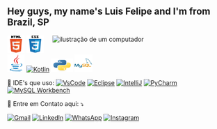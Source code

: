 ## Hey guys, my name's Luis Felipe and I'm from Brazil, SP

<img src="https://raw.githubusercontent.com/MicaelliMedeiros/micaellimedeiros/master/image/computer-illustration.png" alt="ilustração de um computador" min-width="400px" max-width="400px" width="400px" align="right">

<p align="left"> 
</p>

<p align="left">
  <a href="#" title="HTML">
  <img src="https://raw.githubusercontent.com/devicons/devicon/master/icons/html5/html5-original-wordmark.svg" alt="Html5" width="40" height="40"/></a>
  
  <a href="#" title="CSS">
  <img src="https://raw.githubusercontent.com/devicons/devicon/master/icons/css3/css3-original-wordmark.svg" alt="css3" width="40" height="40" alt="Css 3" width="40" height="40"/></a
                             
  <a href="#" title="Java">
  <img src="https://raw.githubusercontent.com/devicons/devicon/master/icons/java/java-original.svg" alt="Java" width="40" height="40"/></a>

  <a href="#" title="Kotlin">
  <img src="https://www.vectorlogo.zone/logos/kotlinlang/kotlinlang-icon.svg" alt="Kotlin" width="20" height="30"/></a>

  <a href="#" title="Python">
  <img src="https://raw.githubusercontent.com/devicons/devicon/master/icons/python/python-original.svg" alt="Python" width="50" height="30"/></a>

  <a href="#" title="SQL">
  <img src="https://raw.githubusercontent.com/devicons/devicon/master/icons/mysql/mysql-original-wordmark.svg" alt="My Sql" width="40" height="40"/></a>
</p>

<p align="left">
  💼 IDE's que uso: 

  <a href="#" title="Visual Studio Code">
  <img src="" alt="VsCode"/></a>

  <a href="#" title="Eclipse">
  <img src="" alt="Eclipse"/></a>

  <a href="#" title="IntelliJ">
  <img src="" alt="IntelliJ"/></a>

  <a href="#" title="PyCharm">
  <img src="" alt="PyCharm"/></a>

  <a href="#" title="MySQL Workbench">
  <img src="" alt="MySQL Workbench"/></a>
</p>

<p align="left">
  💌 Entre em Contato aqui: ⤵️
</p>

<p align="left">
  <a href="#" title="Gmail">
  <img src="https://img.shields.io/badge/-Gmail-FF0000?style=flat-square&labelColor=FF0000&logo=gmail&logoColor=white&link=LINK-DO-SEU-GMAIL" alt="Gmail"/></a>
  <a href="#" title="LinkedIn">
  <img src="https://img.shields.io/badge/-Linkedin-0e76a8?style=flat-square&logo=Linkedin&logoColor=white&link=LINK-DO-SEU-LINKEDIN" alt="LinkedIn"/></a>
  <a href="#" title="WhatsApp">
  <img src="https://img.shields.io/badge/-WhatsApp-25d366?style=flat-square&labelColor=25d366&logo=whatsapp&logoColor=white&link=API-DO-SEU-WHATSAPP" alt="WhatsApp"/></a>
  <a href="#" title="Instagram">
  <img src="https://img.shields.io/badge/-Instagram-DF0174?style=flat-square&labelColor=DF0174&logo=instagram&logoColor=white&link=LINK-DO-SEU-INSTAGRAM" alt="Instagram"/></a>
</p>
